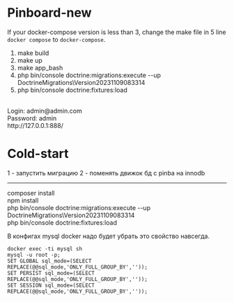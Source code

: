 <h1>Pinboard-new</h1>

If your docker-compose version is less than 3, change the make file in 5 line `docker compose` to `docker-compose`.

1. make build
2. make up
3. make app_bash
4. php bin/console doctrine:migrations:execute --up DoctrineMigrations\\Version20231109083314
5. php bin/console doctrine:fixtures:load
<br>
Login: admin@admin.com
<br>
Password: admin
<br>
http://127.0.0.1:888/

# Cold-start

1 - запустить миграцию
2 - поменять движок бд с pinba на innodb

--------------
composer install
<br>
npm install
<br>
php bin/console doctrine:migrations:execute --up DoctrineMigrations\\Version20231109083314
<br>
php bin/console doctrine:fixtures:load

В конфигах mysql docker надо будет убрать это свойство навсегда.
```
docker exec -ti mysql sh
mysql -u root -p;
SET GLOBAL sql_mode=(SELECT REPLACE(@@sql_mode,'ONLY_FULL_GROUP_BY',''));
SET PERSIST sql_mode=(SELECT REPLACE(@@sql_mode,'ONLY_FULL_GROUP_BY',''));
SET SESSION sql_mode=(SELECT REPLACE(@@sql_mode,'ONLY_FULL_GROUP_BY',''));
```